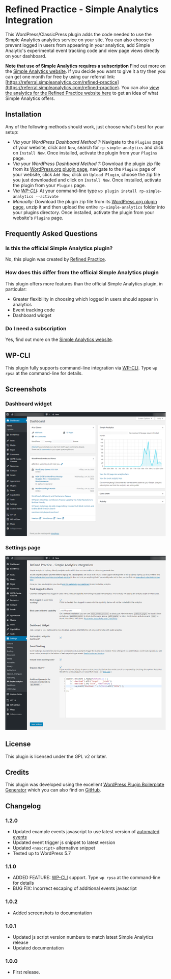 # Refined Practice - Simple Analytics Integration

This WordPress/ClassicPress plugin adds the code needed to use the Simple Analytics analytics service on your site. You can also choose to prevent logged in users from appearing in your analytics, add Simple Analytic's experimental event tracking code and view page views directly on your dashboard.

**Note that use of Simple Analytics requires a subscription** Find out more on the [Simple Analytics website](https://simpleanalytics.com/). If you decide you want to give it a try then you can get one month for free by using our referral link: [https://referral.simpleanalytics.com/refined-practice](https://referral.simpleanalytics.com/refined-practice). You can also [view the analytics for the Refined Practice website here](https://simpleanalytics.com/refinedpractice.com) to get an idea of what Simple Analytics offers.
## Installation

Any of the following methods should work, just choose what's best for your setup:

* *Via your WordPress Dashboard Method 1:* Navigate to the `Plugins` page of your website, click `Add New`, search for `rp-simple-analytics` and click on `Install Now`. Once installed, activate the plugin from your `Plugins` page.
* *Via your WordPress Dashboard Method 1:* Download the plugin zip file from its [WordPress.org plugin page](https://wordpress.org/plugins/rp-simple-analytics), navigate to the `Plugins` page of your website, click `Add New`, click on `Upload Plugin`, choose the zip file you just downloaded and click on `Install Now`. Once installed, activate the plugin from your `Plugins` page.
* *Via [WP-CLI](https://wp-cli.org/):* At your command-line type `wp plugin install rp-simple-analytics --activate` 
* *Manually:* Download the plugin zip file from its [WordPress.org plugin page](https://wordpress.org/plugins/rp-simple-analytics), unzip it and then upload the entire `rp-simple-analytics` folder into your plugins directory.  Once installed, activate the plugin from your website's `Plugins` page.

## Frequently Asked Questions 

### Is this the official Simple Analytics plugin? 

No, this plugin was created by [Refined Practice](https://www.refinedpractice.com/).

### How does this differ from the official Simple Analytics plugin 

This plugin offers more features than the official Simple Analytics plugin, in particular:

* Greater flexibility in choosing which logged in users should appear in analytics
* Event tracking code
* Dashboard widget 

### Do I need a subscription 

Yes, find out more on the [Simple Analytics website](https://simpleanalytics.com/).

## WP-CLI

This plugin fully supports command-line integration via [WP-CLI](https://wp-cli.org/). Type `wp rpsa` at the command-line for details.

## Screenshots

### Dashboard widget
![Dashboard widget](https://raw.githubusercontent.com/Refined-Practice/rp-simple-analytics/master/assets/screenshot-1.png)

### Settings page
![Settings page](https://raw.githubusercontent.com/Refined-Practice/rp-simple-analytics/master/assets/screenshot-2.png)

## License

This plugin is licensed under the GPL v2 or later.

## Credits

This plugin was developed using the excellent [WordPress Plugin Boilerplate Generator](https://wppb.me/) which you can also find on [GitHub](https://github.com/DevinVinson/WordPress-Plugin-Boilerplate).

## Changelog

### 1.2.0
* Updated example events javascript to use latest version of [automated events](https://docs.simpleanalytics.com/automated-events)
* Updated event trigger js snippet to latest version
* Updated `<noscript>` alternative snippet
* Tested up to WordPress 5.7

### 1.1.0
* ADDED FEATURE: [WP-CLI](https://wp-cli.org/) support. Type `wp rpsa` at the command-line for details
* BUG FIX: Incorrect escaping of additional events javascript

### 1.0.2
* Added screenshots to documentation

### 1.0.1
* Updated js script version numbers to match latest Simple Analytics release
* Updated documentation

### 1.0.0 
* First release.
